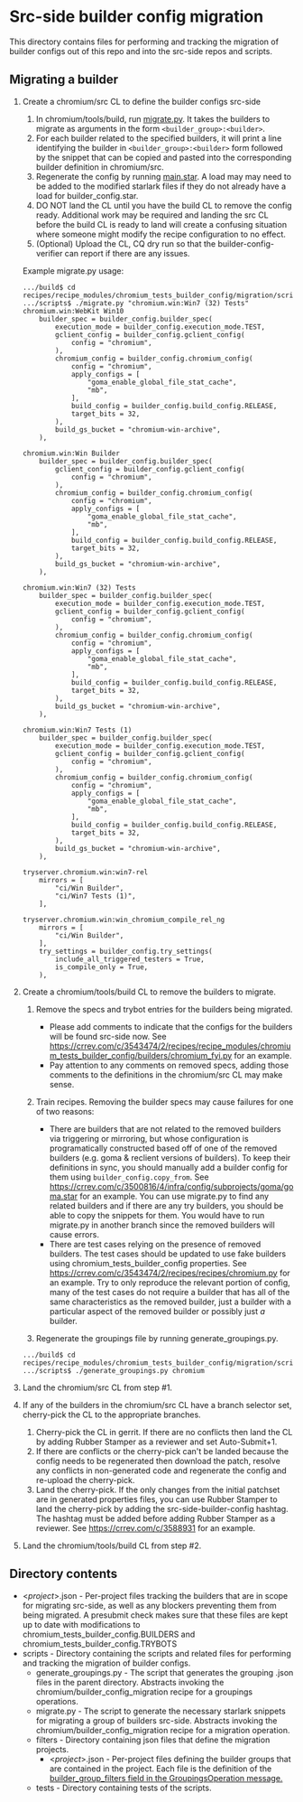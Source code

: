# Src-side builder config migration

This directory contains files for performing and tracking the migration of
builder configs out of this repo and into the src-side repos and scripts.

## Migrating a builder

1. Create a chromium/src CL to define the builder configs src-side

    1. In chromium/tools/build, run
       [migrate.py](https://source.chromium.org/chromium/chromium/tools/build/+/main:recipes/recipe_modules/chromium_tests_builder_config/migration/scripts/migrate.py).
       It takes the builders to migrate as arguments in the form
       `<builder_group>:<builder>`.
    1. For each builder related to the specified builders, it will print a line
       identifying the builder in `<builder_group>:<builder>` form followed by
       the snippet that can be copied and pasted into the corresponding builder
       definition in chromium/src.
    1. Regenerate the config by running
       [main.star](https://chromium.googlesource.com/chromium/src/+/HEAD/infra/config/main.star).
       A load may may need to be added to the modified starlark files if they do
       not already have a load for builder_config.star.
    1. DO NOT land the CL until you have the build CL to remove the config
       ready. Additional work may be required and landing the src CL before the
       build CL is ready to land will create a confusing situation where someone
       might modify the recipe configuration to no effect.
    1. (Optional) Upload the CL, CQ dry run so that the builder-config-verifier
       can report if there are any issues.

    Example migrate.py usage:

    ```text
    .../build$ cd recipes/recipe_modules/chromium_tests_builder_config/migration/scripts
    .../scripts$ ./migrate.py "chromium.win:Win7 (32) Tests"
    chromium.win:WebKit Win10
        builder_spec = builder_config.builder_spec(
            execution_mode = builder_config.execution_mode.TEST,
            gclient_config = builder_config.gclient_config(
                config = "chromium",
            ),
            chromium_config = builder_config.chromium_config(
                config = "chromium",
                apply_configs = [
                    "goma_enable_global_file_stat_cache",
                    "mb",
                ],
                build_config = builder_config.build_config.RELEASE,
                target_bits = 32,
            ),
            build_gs_bucket = "chromium-win-archive",
        ),

    chromium.win:Win Builder
        builder_spec = builder_config.builder_spec(
            gclient_config = builder_config.gclient_config(
                config = "chromium",
            ),
            chromium_config = builder_config.chromium_config(
                config = "chromium",
                apply_configs = [
                    "goma_enable_global_file_stat_cache",
                    "mb",
                ],
                build_config = builder_config.build_config.RELEASE,
                target_bits = 32,
            ),
            build_gs_bucket = "chromium-win-archive",
        ),

    chromium.win:Win7 (32) Tests
        builder_spec = builder_config.builder_spec(
            execution_mode = builder_config.execution_mode.TEST,
            gclient_config = builder_config.gclient_config(
                config = "chromium",
            ),
            chromium_config = builder_config.chromium_config(
                config = "chromium",
                apply_configs = [
                    "goma_enable_global_file_stat_cache",
                    "mb",
                ],
                build_config = builder_config.build_config.RELEASE,
                target_bits = 32,
            ),
            build_gs_bucket = "chromium-win-archive",
        ),

    chromium.win:Win7 Tests (1)
        builder_spec = builder_config.builder_spec(
            execution_mode = builder_config.execution_mode.TEST,
            gclient_config = builder_config.gclient_config(
                config = "chromium",
            ),
            chromium_config = builder_config.chromium_config(
                config = "chromium",
                apply_configs = [
                    "goma_enable_global_file_stat_cache",
                    "mb",
                ],
                build_config = builder_config.build_config.RELEASE,
                target_bits = 32,
            ),
            build_gs_bucket = "chromium-win-archive",
        ),

    tryserver.chromium.win:win7-rel
        mirrors = [
            "ci/Win Builder",
            "ci/Win7 Tests (1)",
        ],

    tryserver.chromium.win:win_chromium_compile_rel_ng
        mirrors = [
            "ci/Win Builder",
        ],
        try_settings = builder_config.try_settings(
            include_all_triggered_testers = True,
            is_compile_only = True,
        ),

    ```

1. Create a chromium/tools/build CL to remove the builders to migrate.

    1. Remove the specs and trybot entries for the builders being migrated.

        * Please add comments to indicate that the configs for the builders will
          be found src-side now. See
          <https://crrev.com/c/3543474/2/recipes/recipe_modules/chromium_tests_builder_config/builders/chromium_fyi.py>
          for an example.
        * Pay attention to any comments on removed specs, adding those comments
          to the definitions in the chromium/src CL may make sense.

    1. Train recipes. Removing the builder specs may cause failures for one of
       two reasons:

        * There are builders that are not related to the removed builders via
          triggering or mirroring, but whose configuration is programatically
          constructed based off of one of the removed builders (e.g. goma &
          reclient versions of builders). To keep their definitions in sync, you
          should manually add a builder config for them using
          `builder_config.copy_from`. See
          <https://crrev.com/c/3500816/4/infra/config/subprojects/goma/goma.star>
          for an example. You can use migrate.py to find any related builders
          and if there are any try builders, you should be able to copy the
          snippets for them. You would have to run migrate.py in another branch
          since the removed builders will cause errors.
        * There are test cases relying on the presence of removed builders. The
          test cases should be updated to use fake builders using
          chromium_tests_builder_config properties. See
          <https://crrev.com/c/3543474/2/recipes/recipes/chromium.py> for an
          example. Try to only reproduce the relevant portion of config, many of
          the test cases do not require a builder that has all of the same
          characteristics as the removed builder, just a builder with a
          particular aspect of the removed builder or possibly just *a* builder.

    1. Regenerate the groupings file by running generate_groupings.py.

    ```text
    .../build$ cd recipes/recipe_modules/chromium_tests_builder_config/migration/scripts
    .../scripts$ ./generate_groupings.py chromium
    ```

1. Land the chromium/src CL from step #1.
1. If any of the builders in the chromium/src CL have a branch selector set,
   cherry-pick the CL to the appropriate branches.

    1. Cherry-pick the CL in gerrit. If there are no conflicts then land the CL
       by adding Rubber Stamper as a reviewer and set Auto-Submit+1.
    1. If there are conflicts or the cherry-pick can't be landed because the
       config needs to be regenerated then download the patch, resolve any
       conflicts in non-generated code and regenerate the config and re-upload
       the cherry-pick.
    1. Land the cherry-pick. If the only changes from the initial patchset are
       in generated properties files, you can use Rubber Stamper to land the
       cherry-pick by adding the src-side-builder-config hashtag. The hashtag
       must be added before adding Rubber Stamper as a reviewer. See
       <https://crrev.com/c/3588931> for an example.

1. Land the chromium/tools/build CL from step #2.

## Directory contents

* \<*project*\>.json - Per-project files tracking the builders that are in scope
  for migrating src-side, as well as any blockers preventing them from being
  migrated. A presubmit check makes sure that these files are kept up to date
  with modifications to chromium_tests_builder_config.BUILDERS and
  chromium_tests_builder_config.TRYBOTS
* scripts - Directory containing the scripts and related files for performing
  and tracking the migration of builder configs.
  * generate_groupings.py - The script that generates the grouping .json files
    in the parent directory. Abstracts invoking the
    chromium/builder_config_migration recipe for a groupings operations.
  * migrate.py - The script to generate the necessary starlark snippets for
    migrating a group of builders src-side. Abstracts invoking the
    chromium/builder_config_migration recipe for a migration operation.
  * filters - Directory containing json files that define the migration
    projects.
    * \<*project*\>.json - Per-project files defining the builder groups that
      are contained in the project. Each file is the definition of the
      [builder_group_filters field in the GroupingsOperation
      message.](https://source.chromium.org/chromium/chromium/tools/build/+/main:recipes/recipes/chromium/builder_config_migration.proto?q=symbol:GroupingsOperation.BuilderGroupFilter)
  * tests - Directory containing tests of the scripts.
